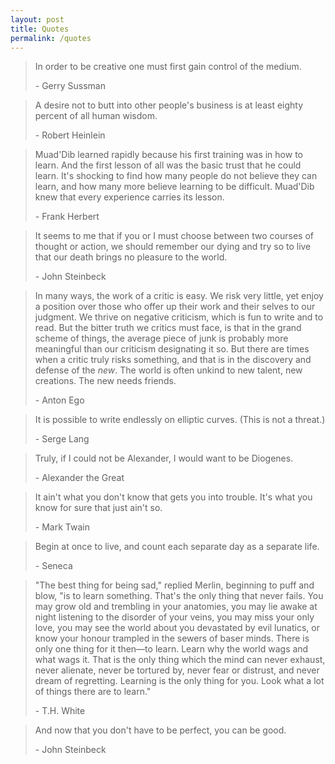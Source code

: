 ```yaml
---
layout: post
title: Quotes
permalink: /quotes
---
```


> In order to be creative one must first gain control of the medium.
>
> \- Gerry Sussman

> A desire not to butt into other people's business is at least eighty percent
> of all human wisdom.
>
> \- Robert Heinlein

> Muad'Dib learned rapidly because his first training was in how to learn.
> And the first lesson of all was the basic trust that he could learn.
> It's shocking to find how many people do not believe they can learn, and how
> many more believe learning to be difficult.
> Muad'Dib knew that every experience carries its lesson.
>
> \- Frank Herbert

> It seems to me that if you or I must choose between two courses of thought or
> action, we should remember our dying and try so to live that our death brings no
> pleasure to the world.
>
> \- John Steinbeck

> In many ways, the work of a critic is easy.
> We risk very little, yet enjoy a position over those who offer up their work and
> their selves to our judgment.
> We thrive on negative criticism, which is fun to write and to read.
> But the bitter truth we critics must face, is that in the grand scheme of
> things, the average piece of junk is probably more meaningful than our criticism
> designating it so.
> But there are times when a critic truly risks something, and that is in the
> discovery and defense of the _new_.
> The world is often unkind to new talent, new creations.
> The new needs friends.
>
> \- Anton Ego

> It is possible to write endlessly on elliptic curves.
> (This is not a threat.)
>
> \- Serge Lang

> Truly, if I could not be Alexander, I would want to be Diogenes.
>
> \- Alexander the Great

> It ain't what you don't know that gets you into trouble.
> It's what you know for sure that just ain't so.
>
> \- Mark Twain

> Begin at once to live, and count each separate day as a separate life.
>
> \- Seneca

> "The best thing for being sad," replied Merlin, beginning to puff and blow, "is
> to learn something.
> That's the only thing that never fails.
> You may grow old and trembling in your anatomies, you may lie awake at night
> listening to the disorder of your veins, you may miss your only love, you may
> see the world about you devastated by evil lunatics, or know your honour
> trampled in the sewers of baser minds.
> There is only one thing for it then&mdash;to learn.
> Learn why the world wags and what wags it.
> That is the only thing which the mind can never exhaust, never alienate, never
> be tortured by, never fear or distrust, and never dream of regretting.
> Learning is the only thing for you.
> Look what a lot of things there are to learn."
>
> \- T.H. White

> And now that you don't have to be perfect, you can be good.
>
> \- John Steinbeck
